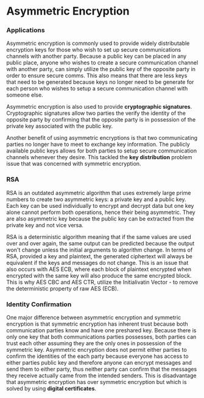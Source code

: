 # Asymmetric Encryption

### Applications

Asymmetric encryption is commonly used to provide widely distributable encryption keys for those who wish to set up secure communications channels with another party. Because a public key can be placed in any public place, anyone who wishes to create a secure communication channel with another party, can simply utilize the public key of the opposite party in order to ensure secure comms. This also means that there are less keys that need to be generated because keys no longer need to be generate for each person who wishes to setup a secure communication channel with someone else.

Asymmetric encryption is also used to provide **cryptographic signatures**. Cryptographic signatures allow two parties the verify the identity of the opposite party by confirming that the opposite party is in possession of the private key associated with the public key. 

Another benefit of using asymmetric encryptions is that two communicating parties no longer have to meet to exchange key information. The publicly available public keys allows for both parties to setup secure communication channels whenever they desire. This tackled the **key distribution** problem issue that was concerned with symmetric encryption.

### RSA

RSA is an outdated asymmetric algorithm that uses extremely large prime numbers to create two asymmetric keys: a private key and a public key. Each key can be used individually to encrypt and decrypt data but one key alone cannot perform both operations, hence their being asymmetric. They are also asymmetric key because the public key can be extracted from the private key and not vice versa.

RSA is a deterministic algorithm meaning that if the same values are used over and over again, the same output can be predicted because the output won't change unless the initial arguments to algorithm change. In terms of RSA, provided a key and plaintext, the generated ciphertext will always be equivalent if the keys and messages do not change. This is an issue that also occurs with AES ECB, where each block of plaintext encrypted when encrypted with the same key will also produce the same encrypted block. This is why AES CBC and AES CTR, utilize the Initialivatin Vector - to remove the deterministic property of raw AES (ECB).

### Identity Confirmation

One major difference between asymmetric encryption and symmetric encryption is that symmetric encryption has inherent trust because both communication parties know and have one preshared key. Because there is only one key that both communications parties possesses, both parties can trust each other assuming they are the only ones in possession of the symmetric key. Asymmetric encryption does not permit either parties to confirm the identities of the each party because everyone has access to either parties public key and therefore anyone can encrypt messages and send them to either party, thus neither party can confirm that the messages they receive actually came from the intended senders. This is disadvantage that asymmetric encryption has over symmetric encryption but which is solved by using **digital certificates**.

